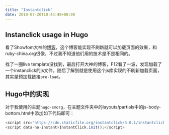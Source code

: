 ```yaml
---
title: "Instantclick"
date: 2018-07-20T10:43:48+08:00
---
```


## Instanclick usage in Hugo
看了Showfom大神的[博客](https://sb.sb)，这个博客能实现不刷新就可以加载页面的效果，和ruby-china.org很像，不过我不知道他们用的技术是不是相同的。

找了一圈live template没找到，最后打开大神的博客，F12看了一波，发现加载了一个instanclick的js文件，随后了解到就是使用这个js库实现的不刷新加载页面，其实是预加载链接`pre-load`。

## Hugo中的实现
对于我使用的主题`hugo-smorg`，在主题文件夹中的layouts/partials中的js-body-bottom.html中添加如下代码即可：

```javascript
<script src="https://cdn.staticfile.org/instantclick/3.0.1/instantclick.min.js" data-no-instant></script>
<script data-no-instant>InstantClick.init();</script>
```

